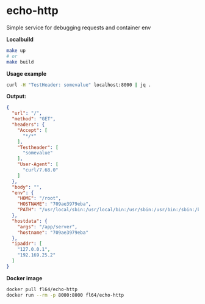 echo-http
=========

Simple service for debugging requests and container env

**Localbuild**
```bash
make up
# or
make build
```

**Usage example**
```bash
curl -H "TestHeader: somevalue" localhost:8000 | jq .
```

**Output:**
```json
{
  "url": "/",
  "method": "GET",
  "headers": {
    "Accept": [
      "*/*"
    ],
    "Testheader": [
      "somevalue"
    ],
    "User-Agent": [
      "curl/7.68.0"
    ]
  },
  "body": "",
  "env": {
    "HOME": "/root",
    "HOSTNAME": "709ae3979eba",
    "PATH": "/usr/local/sbin:/usr/local/bin:/usr/sbin:/usr/bin:/sbin:/bin"
  },
  "hostdata": {
    "args": "/app/server",
    "hostname": "709ae3979eba"
  },
  "ipaddr": [
    "127.0.0.1",
    "192.169.25.2"
  ]
}
```

**Docker image**
```bash
docker pull fl64/echo-http
docker run --rm -p 8000:8000 fl64/echo-http
```
